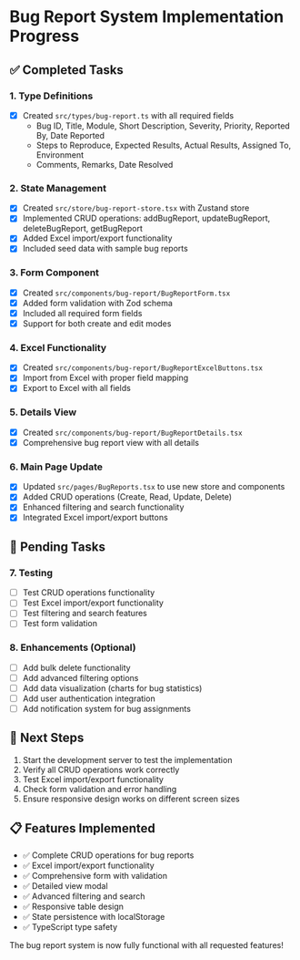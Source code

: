 # Bug Report System Implementation Progress

## ✅ Completed Tasks

### 1. Type Definitions
- [x] Created `src/types/bug-report.ts` with all required fields
  - Bug ID, Title, Module, Short Description, Severity, Priority, Reported By, Date Reported
  - Steps to Reproduce, Expected Results, Actual Results, Assigned To, Environment
  - Comments, Remarks, Date Resolved

### 2. State Management
- [x] Created `src/store/bug-report-store.tsx` with Zustand store
- [x] Implemented CRUD operations: addBugReport, updateBugReport, deleteBugReport, getBugReport
- [x] Added Excel import/export functionality
- [x] Included seed data with sample bug reports

### 3. Form Component
- [x] Created `src/components/bug-report/BugReportForm.tsx`
- [x] Added form validation with Zod schema
- [x] Included all required form fields
- [x] Support for both create and edit modes

### 4. Excel Functionality
- [x] Created `src/components/bug-report/BugReportExcelButtons.tsx`
- [x] Import from Excel with proper field mapping
- [x] Export to Excel with all fields

### 5. Details View
- [x] Created `src/components/bug-report/BugReportDetails.tsx`
- [x] Comprehensive bug report view with all details

### 6. Main Page Update
- [x] Updated `src/pages/BugReports.tsx` to use new store and components
- [x] Added CRUD operations (Create, Read, Update, Delete)
- [x] Enhanced filtering and search functionality
- [x] Integrated Excel import/export buttons

## 🔄 Pending Tasks

### 7. Testing
- [ ] Test CRUD operations functionality
- [ ] Test Excel import/export functionality
- [ ] Test filtering and search features
- [ ] Test form validation

### 8. Enhancements (Optional)
- [ ] Add bulk delete functionality
- [ ] Add advanced filtering options
- [ ] Add data visualization (charts for bug statistics)
- [ ] Add user authentication integration
- [ ] Add notification system for bug assignments

## 🚀 Next Steps

1. Start the development server to test the implementation
2. Verify all CRUD operations work correctly
3. Test Excel import/export functionality
4. Check form validation and error handling
5. Ensure responsive design works on different screen sizes

## 📋 Features Implemented

- ✅ Complete CRUD operations for bug reports
- ✅ Excel import/export functionality
- ✅ Comprehensive form with validation
- ✅ Detailed view modal
- ✅ Advanced filtering and search
- ✅ Responsive table design
- ✅ State persistence with localStorage
- ✅ TypeScript type safety

The bug report system is now fully functional with all requested features!
